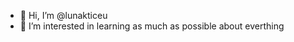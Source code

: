- 👋 Hi, I’m @lunakticeu
- 👀 I’m interested in learning as much as possible about everthing

<!---
lunakticeu/lunakticeu is a ✨ special ✨ repository because its `README.md` (this file) appears on your GitHub profile.
You can click the Preview link to take a look at your changes. hehehe
--->
